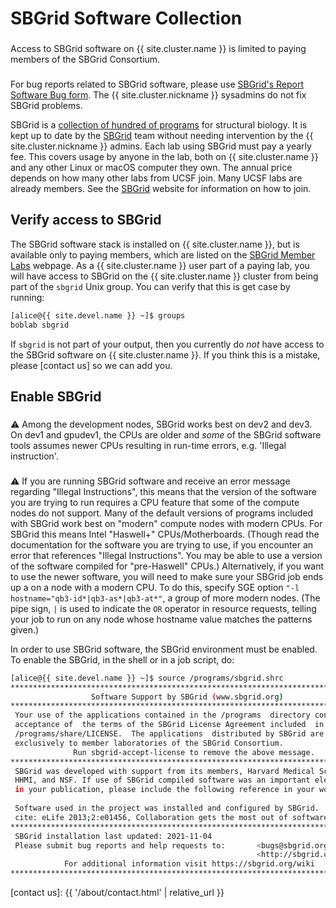# SBGrid Software Collection

<div class="alert alert-warning" role="alert" style="margin-top: 3ex">
Access to SBGrid software on {{ site.cluster.name }} is limited to
paying members of the SBGrid Consortium.  </div>

<div class="alert alert-warning" role="alert" style="margin-top: 3ex">
For bug reports related to SBGrid software, please use
<a href="https://sbgrid.org/help/?tab=bug">SBGrid's Report Software Bug
form</a>.
The {{ site.cluster.nickname }} sysadmins do not fix SBGrid problems.
</div>

SBGrid is a [collection of hundred of programs](https://sbgrid.org/software/)
for structural biology.  It is kept up to date by the [SBGrid] team
without needing intervention by the {{ site.cluster.nickname }} admins.
Each lab using SBGrid must pay a yearly fee. This covers usage by anyone
in the lab, both on {{ site.cluster.name }} and any other Linux or macOS
computer they own. The annual price depends on how many other labs from
UCSF join. Many UCSF labs are already members.
See the [SBGrid] website for information on how to join.


## Verify access to SBGrid

The SBGrid software stack is installed on {{ site.cluster.name }}, but
is available only to paying members, which are listed on the
[SBGrid Member Labs] webpage.  As a {{ site.cluster.name }} user part
of a paying lab, you will have access to SBGrid on the
{{ site.cluster.name }} cluster from being part of the `sbgrid` Unix
group.  You can verify that this is get case by running:

<!-- code-block label="groups" -->
```sh
[alice@{{ site.devel.name }} ~]$ groups
boblab sbgrid
```

If `sbgrid` is not part of your output, then you currently do _not_
have access to the SBGrid software on {{ site.cluster.name }}.  If you
think this is a mistake, please [contact us] so we can add you.


## Enable SBGrid

<div class="alert alert-warning" role="alert" style="margin-top: 3ex">
<span>⚠️</span> Among the development nodes, SBGrid works best on dev2
and dev3.  On dev1 and gpudev1, the CPUs are older and <em>some</em>
of the SBGrid software tools assumes newer CPUs resulting in run-time
errors, e.g. 'Illegal instruction'.
</div>

<div class="alert alert-warning" role="alert" style="margin-top: 3ex">
<span>⚠️</span> If you are running SBGrid software and receive an error
message regarding "Illegal Instructions", this means that the version
of the software you are trying to run requires a CPU feature that some
of the compute nodes do not support. Many of the default versions of
programs included with SBGrid work best on "modern" compute nodes with
modern CPUs. For SBGrid this means Intel "Haswell+"
CPUs/Motherboards. (Though read the documentation for the software you
are trying to use, if you encounter an error that references "Illegal
Instructions". You may be able to use a version of the software
compiled for "pre-Haswell" CPUs.)  Alternatively, if you want to use
the newer software, you will need to make sure your SBGrid job ends up
a on a node with a modern CPU. To do this, specify SGE option
<code>"-l hostname="qb3-id*|qb3-as*|qb3-at*"</code>, a group of
more modern nodes. (The pipe sign, <code>|</code> is used to indicate
the <code>OR</code> operator in resource requests, telling your job to
run on any node whose hostname value matches the patterns given.)
</div>

In order to use SBGrid software, the SBGrid environment must be
enabled.  To enable the SBGrid, in the shell or in a job script, do:

<!-- code-block label="sbgrid" -->
```sh
[alice@{{ site.devel.name }} ~]$ source /programs/sbgrid.shrc
********************************************************************************
                  Software Support by SBGrid (www.sbgrid.org)
********************************************************************************
 Your use of the applications contained in the /programs  directory constitutes
 acceptance of  the terms of the SBGrid License Agreement included  in the file
 /programs/share/LICENSE.  The applications  distributed by SBGrid are licensed
 exclusively to member laboratories of the SBGrid Consortium.
              Run sbgrid-accept-license to remove the above message.  
********************************************************************************
 SBGrid was developed with support from its members, Harvard Medical School,    
 HHMI, and NSF. If use of SBGrid compiled software was an important element     
 in your publication, please include the following reference in your work:      
                                                                                
 Software used in the project was installed and configured by SBGrid.           
 cite: eLife 2013;2:e01456, Collaboration gets the most out of software.
********************************************************************************
 SBGrid installation last updated: 2021-11-04
 Please submit bug reports and help requests to:       <bugs@sbgrid.org>  or
                                                       <http://sbgrid.org/bugs>
            For additional information visit https://sbgrid.org/wiki
********************************************************************************
```


[SBGrid]: https://sbgrid.org/
[SBGrid Member Labs]: https://sbgrid.org/members/order/-institutions/
[contact us]: {{ '/about/contact.html' | relative_url }}

<style>
dt {
  margin-top: 1ex;
}
</style>  
